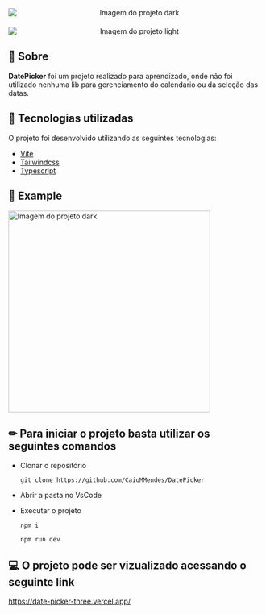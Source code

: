 
<div align="center" style="justify-content:center; display:flex; flex-direction:column; gap:20px">
<img  title="Imagem do projeto dark" src="https://cdn.discordapp.com/attachments/1124406159328170034/1143335082648686622/image.png" alt="Imagem do projeto dark"  />
<img  title="Imagem do projeto light" src="https://cdn.discordapp.com/attachments/1124406159328170034/1143334973349302323/image.png" alt="Imagem do projeto light"  />

</div>

## 📌 Sobre

**DatePicker** foi um projeto realizado para aprendizado, onde não foi utilizado nenhuma lib para gerenciamento do calendário ou da seleção das datas.

## 🚀 Tecnologias utilizadas

O projeto foi desenvolvido utilizando as seguintes tecnologias:

- [Vite](https://vitejs.dev/)
- [Tailwindcss](https://tailwindcss.com/)
- [Typescript](https://www.typescriptlang.org/)
  
## 📆  Example

<img  title="Imagem do projeto dark" src="https://cdn.discordapp.com/attachments/863259740808806421/1144500879555305522/Design_sem_nome_1.gif" alt="Imagem do projeto dark" height="400" width="400" title='Exemplo do projeto' />

## ✏ Para iniciar o projeto basta utilizar os seguintes comandos

- Clonar o repositório

    <pre><code>git clone https://github.com/CaioMMendes/DatePicker</code></pre>

- Abrir a pasta no VsCode

- Executar o projeto
    <pre><code>npm i</code></pre>
    <pre><code>npm run dev </code></pre>

## 💻 O projeto pode ser vizualizado acessando o seguinte link

<https://date-picker-three.vercel.app/>
